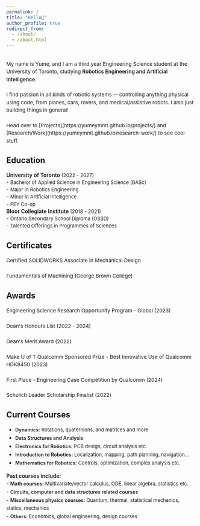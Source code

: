 ```yaml
---
permalink: /
title: "Hello👋"
author_profile: true
redirect_from: 
  - /about/
  - /about.html
---
```

<br>
<span style="line-height: 1.5; font-size: 0.97em">
  My name is Yume, and I am a third year Engineering Science student at the University of Toronto, studying <span style="font-weight: 600;">Robotics Engineering and Artificial Intelligence</span>. <br>
  <br>
  I find passion in all kinds of robotic systems -- controlling anything physical using code, from planes, cars, rovers, and medical/assistive robots. I also just building things in general!<br>
  <br>
  Head over to [Projects](https://yumeymmt.github.io/projects/) and [Research/Work](https://yumeymmt.github.io/research-work/) to see cool stuff.
</span>

<br>

Education
------
<div style="margin-bottom: 2px;">
  <span style="font-weight: 600;">University of Toronto</span><span style="font-size: 0.93em;"> (2022 - 2027)</span>
</div>
- <span style="font-size: 0.92em; line-height:1.5;">Bachelor of Applied Science in Engineering Science (BASc)</span><br>
- <span style="font-size: 0.92em; line-height:1.5;">Major in Robotics Engineering</span><br>
- <span style="font-size: 0.92em; line-height:1.5;">Minor in Artificial Intelligence</span><br>
- <span style="font-size: 0.92em; line-height:1.5; margin-bottom: 10px;">PEY Co-op</span>

<div style="margin-bottom: 2px;">
  <span style="font-weight: 600;">Bloor Collegiate Institute</span><span style="font-size: 0.93em;"> (2018 - 2021)</span>
</div>
- <span style="font-size: 0.92em; line-height:1.5;">Ontario Secondary School Diploma (OSSD)</span><br>
- <span style="font-size: 0.92em; line-height:1.5;">Talented Offerings in Programmes of Sciences</span><br>

<div style="margin-bottom: 5px;"></div>

Certificates
------
<span style="line-height: 1.5; font-size: 0.97em">
  Certified SOLIDWORKS Associate in Mechanical Design<br> 
  <br>
  Fundamentals of Machining (George Brown College)<br>
</span>

<div style="margin-bottom: 5px;"></div>

Awards
------
<span style="line-height: 1.5; font-size: 0.97em">
  Engineering Science Research Opportunity Program - Global (2023)<br> 
  <br>
  Dean's Honours List (2022 - 2024)<br>
  <br>
  Dean's Merit Award (2022)<br>
  <br>
  Make U of T Qualcomm Sponsored Prize - Best Innovative Use of Qualcomm HDK8450 (2023)<br>
  <br>
  First Place - Engineering Case Competition by Qualcomm (2024)<br>
  <br>
  Schulich Leader Scholarship Finalist (2022)
</span>

<div style="margin-bottom: 5px;"></div>

Current Courses
------
- <span style="font-size: 0.92em; line-height:1.7;"><span style="font-weight: 625;">Dynamics:</span> Rotations, quaternions, and matrices and more</span><br>
- <span style="font-size: 0.92em; line-height:1.7;"><span style="font-weight: 625;">Data Structures and Analysis</span></span><br>
- <span style="font-size: 0.92em; line-height:1.7;"><span style="font-weight: 625;">Electronics for Robotics:</span> PCB design, circuit analysis etc.</span><br>
- <span style="font-size: 0.92em; line-height:1.7;"><span style="font-weight: 625;">Introduction to Robotics:</span> Localization, mapping, path planning, navigation...</span><br>
- <span style="font-size: 0.92em; line-height:1.7;"><span style="font-weight: 625;">Mathematics for Robotics:</span> Controls, optimization, complex analysis etc.</span>


<div style="margin-bottom: 2px;">
  <span style="font-weight: 645;">Past courses include:</span><span style="font-size: 0.93em;"></span>
</div>
- <span style="font-size: 0.92em; line-height:1.7;"><span style="font-weight: 625;">Math courses:</span> Multivariate/vector calculus, ODE, linear algebra, statistics etc.</span><br>
- <span style="font-size: 0.92em; line-height:1.7;"><span style="font-weight: 625;">Circuits, computer and data structures related courses</span></span> <br>
- <span style="font-size: 0.92em; line-height:1.7;"><span style="font-weight: 625;">Miscellaneous physics courses:</span>  Quantum, thermal, statistical mechanics, statics, mechanics</span><br>
- <span style="font-size: 0.92em; line-height:1.7;"><span style="font-weight: 625;">Others:</span>  Economics, global engineering, design courses</span><br>
